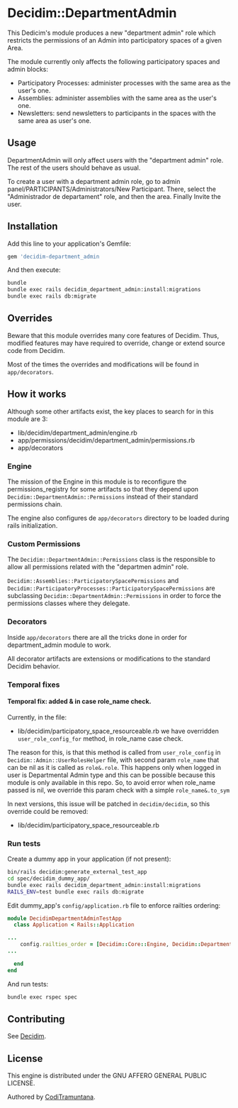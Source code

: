 # Decidim::DepartmentAdmin

This Dedicim's module produces a new \"department admin\" role which restricts the permissions of an Admin into participatory spaces of a given Area.

The module currently only affects the following participatory spaces and admin blocks:

- Participatory Processes: administer processes with the same area as the user's one.
- Assemblies: administer assemblies with the same area as the user's one.
- Newsletters: send newsletters to participants in the spaces with the same area as user's one.

## Usage

DepartmentAdmin will only affect users with the "department admin" role. The rest of the users should behave as usual.

To create a user with a department admin role, go to admin panel/PARTICIPANTS/Administrators/New Participant. There, select the "Administrador de departament" role, and then the area. Finally Invite the user.

## Installation

Add this line to your application's Gemfile:

```ruby
gem 'decidim-department_admin
```

And then execute:

```bash
bundle
bundle exec rails decidim_department_admin:install:migrations
bundle exec rails db:migrate
```

## Overrides
Beware that this module overrides many core features of Decidim. Thus, modified features may have required to override, change or extend source code from Decidim.

Most of the times the overrides and modifications will be found in `app/decorators`.

## How it works
Although some other artifacts exist, the key places to search for in this module are 3:
- lib/decidim/department_admin/engine.rb
- app/permissions/decidim/department_admin/permissions.rb
- app/decorators

### Engine
The mission of the Engine in this module is to reconfigure the permissions_registry for some artifacts so that they depend upon `Decidim::DepartmentAdmin::Permissions` instead of their standard permissions chain.

The engine also configures de `app/decorators` directory to be loaded during rails initialization.

### Custom Permissions
The `Decidim::DepartmentAdmin::Permissions` class is the responsible to allow all permissions related with the "departmen admin" role.

`Decidim::Assemblies::ParticipatorySpacePermissions` and `Decidim::ParticipatoryProcesses::ParticipatorySpacePermissions` are subclassing `Decidim::DepartmentAdmin::Permissions` in order to force the permissions classes where they delegate.

### Decorators
Inside `app/decorators` there are all the tricks done in order for department_admin module to work.

All decorator artifacts are extensions or modifications to the standard Decidim behavior.

### Temporal fixes

#### Temporal fix: added & in case role_name check.

Currently, in the file:
- lib/decidim/participatory_space_resourceable.rb
we have overridden `user_role_config_for` method, in role_name case check.

The reason for this, is that this method is called from `user_role_config` in `Decidim::Admin::UserRolesHelper` file, with second param `role_name` that can be nil as it is called as `role&.role`.
This happens only when logged in user is Departmental Admin type and this can be possible because this module is only available in this repo.
So, to avoid error when role_name passed is nil, we override this param check with a simple `role_name&.to_sym`

In next versions, this issue will be patched in `decidim/decidim`, so this override could be removed:
- lib/decidim/participatory_space_resourceable.rb

### Run tests

Create a dummy app in your application (if not present):

```bash
bin/rails decidim:generate_external_test_app
cd spec/decidim_dummy_app/
bundle exec rails decidim_department_admin:install:migrations
RAILS_ENV=test bundle exec rails db:migrate
```

Edit dummy_app's `config/application.rb` file to enforce railties ordering:
```ruby
module DecidimDepartmentAdminTestApp
  class Application < Rails::Application

...
    config.railties_order = [Decidim::Core::Engine, Decidim::DepartmentAdmin::Engine, :main_app, :all]
...

  end
end
```

And run tests:

```bash
bundle exec rspec spec
```

## Contributing

See [Decidim](https://github.com/decidim/decidim).

## License

This engine is distributed under the GNU AFFERO GENERAL PUBLIC LICENSE.

Authored by [CodiTramuntana](http://coditramuntana.com).
